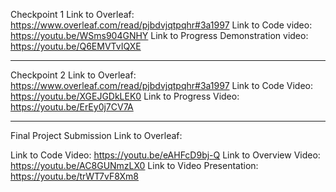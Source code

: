 Checkpoint 1 
Link to Overleaf:
https://www.overleaf.com/read/pjbdvjqtpqhr#3a1997
Link to Code video:
https://youtu.be/WSms904GNHY
Link to Progress Demonstration video:
https://youtu.be/Q6EMVTvIQXE


------------------------------------
Checkpoint 2
Link to Overleaf:
https://www.overleaf.com/read/pjbdvjqtpqhr#3a1997
Link to Code Video:
https://youtu.be/XGEJGDkLEK0
Link to Progress Video:
https://youtu.be/ErEy0j7CV7A


------------------------------------
Final Project Submission
Link to Overleaf:

Link to Code Video:
https://youtu.be/eAHFcD9bj-Q
Link to Overview Video:
https://youtu.be/AC8GUNmzLX0
Link to Video Presentation:
https://youtu.be/trWT7vF8Xm8
